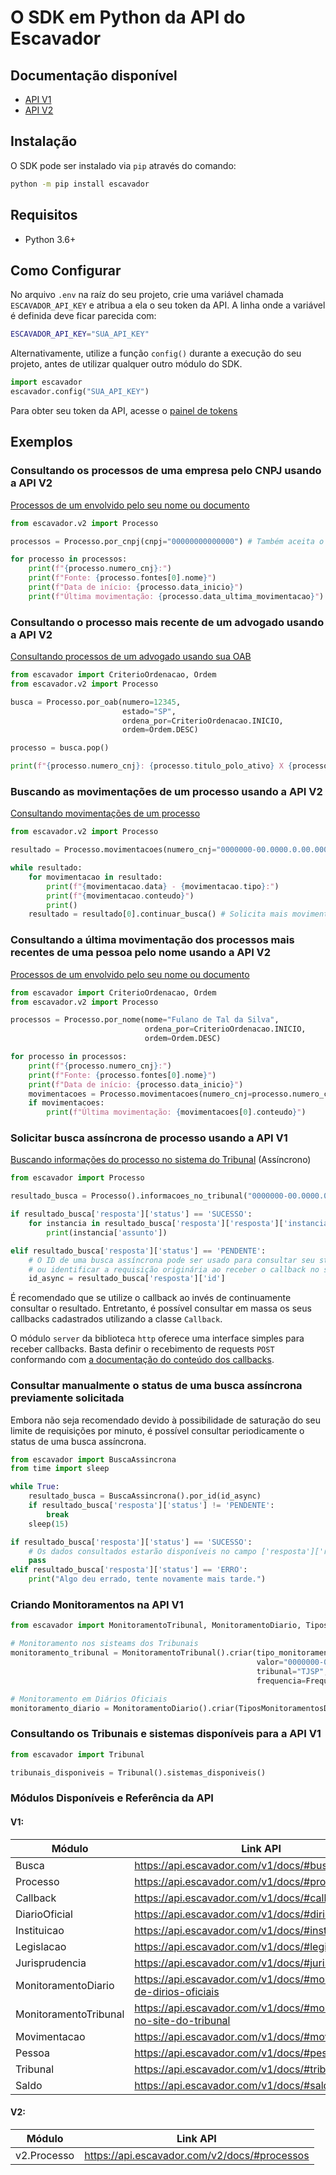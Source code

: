 # O SDK em Python da API do Escavador

## Documentação disponível

- [API V1](https://api.escavador.com/v1/docs/)
- [API V2](https://api.escavador.com/v2/docs/)

## Instalação

O SDK pode ser instalado via `pip` através do comando:
```bash
python -m pip install escavador
```

##  Requisitos

- Python 3.6+

## Como Configurar

No arquivo `.env` na raíz do seu projeto, crie uma variável chamada `ESCAVADOR_API_KEY` e atribua a ela o seu token da API. A linha onde a variável é definida deve ficar parecida com:
```bash
ESCAVADOR_API_KEY="SUA_API_KEY"
```

Alternativamente, utilize a função `config()` durante a execução do seu projeto, antes de utilizar qualquer outro módulo do SDK.
```py
import escavador
escavador.config("SUA_API_KEY")
```

Para obter seu token da API, acesse o [painel de tokens](https://api.escavador.com/tokens)

## Exemplos

### Consultando os processos de uma empresa pelo CNPJ usando a API V2

[Processos de um envolvido pelo seu nome ou documento](https://api.escavador.com/v2/docs/#processos-de-envolvidos-por-nome-ou-cpfcnpj)

```py
from escavador.v2 import Processo

processos = Processo.por_cnpj(cnpj="00000000000000") # Também aceita o formato 00.000.000/0000-00)

for processo in processos:
    print(f"{processo.numero_cnj}:")
    print(f"Fonte: {processo.fontes[0].nome}")
    print(f"Data de início: {processo.data_inicio}")
    print(f"Última movimentação: {processo.data_ultima_movimentacao}")
```

### Consultando o processo mais recente de um advogado usando a API V2

[Consultando processos de um advogado usando sua OAB](https://api.escavador.com/v2/docs/#processos-de-um-advogado-por-oab)

```py
from escavador import CriterioOrdenacao, Ordem
from escavador.v2 import Processo

busca = Processo.por_oab(numero=12345,
                         estado="SP",
                         ordena_por=CriterioOrdenacao.INICIO,
                         ordem=Ordem.DESC)

processo = busca.pop()

print(f"{processo.numero_cnj}: {processo.titulo_polo_ativo} X {processo.titulo_polo_passivo}")
```

### Buscando as movimentações de um processo usando a API V2

[Consultando movimentações de um processo](https://api.escavador.com/v2/docs/#movimentaes-de-um-processo)

```py
from escavador.v2 import Processo

resultado = Processo.movimentacoes(numero_cnj="0000000-00.0000.0.00.0000")

while resultado:
    for movimentacao in resultado:
        print(f"{movimentacao.data} - {movimentacao.tipo}:")
        print(f"{movimentacao.conteudo}")
        print()
    resultado = resultado[0].continuar_busca() # Solicita mais movimentações.
```

### Consultando a última movimentação dos processos mais recentes de uma pessoa pelo nome usando a API V2

[Processos de um envolvido pelo seu nome ou documento](https://api.escavador.com/v2/docs/#processos-de-envolvidos-por-nome-ou-cpfcnpj)

```py
from escavador import CriterioOrdenacao, Ordem
from escavador.v2 import Processo

processos = Processo.por_nome(nome="Fulano de Tal da Silva",
                              ordena_por=CriterioOrdenacao.INICIO,
                              ordem=Ordem.DESC)

for processo in processos:
    print(f"{processo.numero_cnj}:")
    print(f"Fonte: {processo.fontes[0].nome}")
    print(f"Data de início: {processo.data_inicio}")
    movimentacoes = Processo.movimentacoes(numero_cnj=processo.numero_cnj)
    if movimentacoes:
        print(f"Última movimentação: {movimentacoes[0].conteudo}")
```

### Solicitar busca assíncrona de processo usando a API V1
[Buscando informações do processo no sistema do Tribunal](https://api.escavador.com/v1/docs/#pesquisar-processo-no-site-do-tribunal-assncrono) (Assíncrono)
```py
from escavador import Processo

resultado_busca = Processo().informacoes_no_tribunal("0000000-00.0000.0.00.0000")  # Gera uma busca assíncrona

if resultado_busca['resposta']['status'] == 'SUCESSO':
    for instancia in resultado_busca['resposta']['resposta']['instancias']:
        print(instancia['assunto'])

elif resultado_busca['resposta']['status'] == 'PENDENTE':
    # O ID de uma busca assíncrona pode ser usado para consultar seu status 
    # ou identificar a requisição originária ao receber o callback no seu servidor.
    id_async = resultado_busca['resposta']['id']
```

É recomendado que se utilize o callback ao invés de continuamente consultar o resultado. Entretanto, é possível consultar em massa os seus callbacks cadastrados utilizando a classe `Callback`.

O módulo `server` da biblioteca `http` oferece uma interface simples para receber callbacks. Basta definir o recebimento de requests `POST` conformando com [a documentação do conteúdo dos callbacks](https://api.escavador.com/v1/docs/#detalhes-dos-callbacks).

### Consultar manualmente o status de uma busca assíncrona previamente solicitada

Embora não seja recomendado devido à possibilidade de saturação do seu limite de requisições por minuto, é possível consultar periodicamente o status de uma busca assíncrona.

```py
from escavador import BuscaAssincrona
from time import sleep

while True:
    resultado_busca = BuscaAssincrona().por_id(id_async)
    if resultado_busca['resposta']['status'] != 'PENDENTE':
        break
    sleep(15)

if resultado_busca['resposta']['status'] == 'SUCESSO':
    # Os dados consultados estarão disponíveis no campo ['resposta']['resposta']
    pass
elif resultado_busca['resposta']['status'] == 'ERRO':
    print("Algo deu errado, tente novamente mais tarde.")
```

### Criando Monitoramentos na API V1

```py
from escavador import MonitoramentoTribunal, MonitoramentoDiario, TiposMonitoramentosTribunal, TiposMonitoramentosDiario,FrequenciaMonitoramentoTribunal

# Monitoramento nos sisteams dos Tribunais
monitoramento_tribunal = MonitoramentoTribunal().criar(tipo_monitoramento=TiposMonitoramentosTribunal.UNICO,
                                                       valor="0000000-00.0000.0.00.0000",
                                                       tribunal="TJSP",
                                                       frequencia=FrequenciaMonitoramentoTribunal.SEMANAL)

# Monitoramento em Diários Oficiais
monitoramento_diario = MonitoramentoDiario().criar(TiposMonitoramentosDiario.PROCESSO, processo_id=2, origens_ids=[2,4,6])
```

### Consultando os Tribunais e sistemas disponíveis para a API V1

```py
from escavador import Tribunal

tribunais_disponiveis = Tribunal().sistemas_disponiveis()
```

### Módulos Disponíveis e Referência da API

#### V1:
| Módulo                | Link API                                                             |
|-----------------------|----------------------------------------------------------------------|
| Busca                 | https://api.escavador.com/v1/docs/#busca                             |
| Processo              | https://api.escavador.com/v1/docs/#processos                         |
| Callback              | https://api.escavador.com/v1/docs/#callback                          |
| DiarioOficial         | https://api.escavador.com/v1/docs/#dirios-oficiais                   |
| Instituicao           | https://api.escavador.com/v1/docs/#instituies                        |
| Legislacao            | https://api.escavador.com/v1/docs/#legislao                          |
| Jurisprudencia        | https://api.escavador.com/v1/docs/#jurisprudncias                    |
| MonitoramentoDiario   | https://api.escavador.com/v1/docs/#monitoramento-de-dirios-oficiais  |
| MonitoramentoTribunal | https://api.escavador.com/v1/docs/#monitoramento-no-site-do-tribunal |
| Movimentacao          | https://api.escavador.com/v1/docs/#movimentaes                       |
| Pessoa                | https://api.escavador.com/v1/docs/#pessoas                           |
| Tribunal              | https://api.escavador.com/v1/docs/#tribunais                         |
| Saldo                 | https://api.escavador.com/v1/docs/#saldo-da-api                      |


#### V2:

| Módulo                | Link API                                                             |
|-----------------------|----------------------------------------------------------------------|
| v2.Processo           | https://api.escavador.com/v2/docs/#processos                         |
